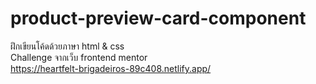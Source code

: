 # product-preview-card-component

ฝึกเขียนโค้ดด้วยภาษา html & css<br>
Challenge จากเว็บ frontend mentor<br>
https://heartfelt-brigadeiros-89c408.netlify.app/
